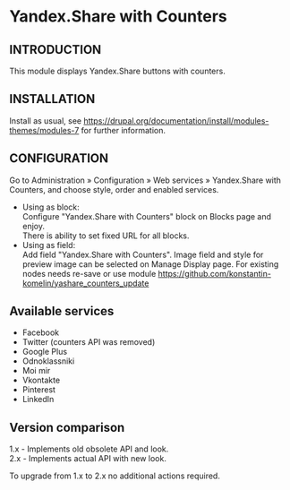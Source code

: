 Yandex.Share with Counters
==========================

INTRODUCTION
------------
This module displays Yandex.Share buttons with counters.

INSTALLATION
------------
Install as usual, see
https://drupal.org/documentation/install/modules-themes/modules-7
for further information.

CONFIGURATION
-------------
Go to
Administration » Configuration » Web services » Yandex.Share with Counters,
and choose style, order and enabled services.

 * Using as block:  
   Configure "Yandex.Share with Counters" block on Blocks page and enjoy.  
   There is ability to set fixed URL for all blocks.
 * Using as field:  
   Add field "Yandex.Share with Counters". Image field and style for preview
   image can be selected on Manage Display page. For existing nodes needs
   re-save or use module
   https://github.com/konstantin-komelin/yashare_counters_update

Available services
------------------
 * Facebook
 * Twitter (counters API was removed)
 * Google Plus
 * Odnoklassniki
 * Moi mir
 * Vkontakte
 * Pinterest
 * LinkedIn

Version comparison
------------------

1.x - Implements old obsolete API and look.  
2.x - Implements actual API with new look.

To upgrade from 1.x to 2.x no additional actions required.
